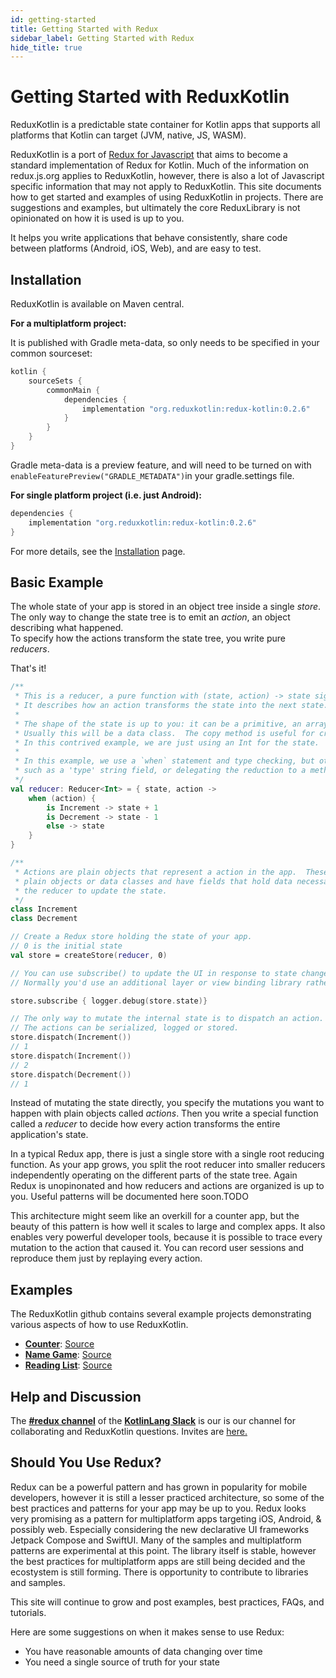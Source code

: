 ```yaml
---
id: getting-started
title: Getting Started with Redux
sidebar_label: Getting Started with Redux
hide_title: true
---
```


# Getting Started with ReduxKotlin

ReduxKotlin is a predictable state container for Kotlin apps that supports all platforms that Kotlin can target (JVM, native, JS, WASM).

ReduxKotlin is a port of [Redux for Javascript](https://redux.js.org) that aims to become a standard implementation of Redux for Kotlin.  Much of the information on redux.js.org applies to ReduxKotlin, however, there is also a lot of Javascript specific information that may not apply to ReduxKotlin.  This site documents how to get started and examples of using ReduxKotlin in projects.  There are suggestions and examples, but ultimately the core ReduxLibrary is not opinionated on how it is used is up to you. 

It helps you write applications that behave consistently, share code between platforms (Android, iOS, Web), and are easy to test.


## Installation

ReduxKotlin is available on Maven central.  

__For a multiplatform project:__

It is published with Gradle meta-data, so only needs to be specified in your common sourceset:

```groovy
kotlin {
    sourceSets {
        commonMain {
            dependencies {
                implementation "org.reduxkotlin:redux-kotlin:0.2.6"
            }
        }
    }
}
```

Gradle meta-data is a preview feature, and will need to be turned on with `enableFeaturePreview("GRADLE_METADATA")`in your gradle.settings file.

__For single platform project (i.e. just Android):__

```groovy
dependencies {
    implementation "org.reduxkotlin:redux-kotlin:0.2.6"
}
```

For more details, see the [Installation](Installation.md) page.

## Basic Example

The whole state of your app is stored in an object tree inside a single _store_.  
The only way to change the state tree is to emit an _action_, an object describing what happened.  
To specify how the actions transform the state tree, you write pure _reducers_.

That's it!

```kotlin
/**
 * This is a reducer, a pure function with (state, action) -> state signature.
 * It describes how an action transforms the state into the next state.
 *
 * The shape of the state is up to you: it can be a primitive, an array, an object,
 * Usually this will be a data class.  The copy method is useful for creating the new state.
 * In this contrived example, we are just using an Int for the state.
 *
 * In this example, we use a `when` statement and type checking, but other methods are possible,
 * such as a 'type' string field, or delegating the reduction to a method on the action objects.
 */
val reducer: Reducer<Int> = { state, action ->
    when (action) {
        is Increment -> state + 1
        is Decrement -> state - 1
        else -> state
    }
}

/**
 * Actions are plain objects that represent a action in the app.  These can be 
 * plain objects or data classes and have fields that hold data necessary for
 * the reducer to update the state.
 */
class Increment
class Decrement

// Create a Redux store holding the state of your app.
// 0 is the initial state
val store = createStore(reducer, 0)

// You can use subscribe() to update the UI in response to state changes.
// Normally you'd use an additional layer or view binding library rather than subscribe() directly.

store.subscribe { logger.debug(store.state)}

// The only way to mutate the internal state is to dispatch an action.
// The actions can be serialized, logged or stored.
store.dispatch(Increment())
// 1
store.dispatch(Increment())
// 2
store.dispatch(Decrement())
// 1
```

Instead of mutating the state directly, you specify the mutations you want to happen with plain objects called _actions_. Then you write a special function called a _reducer_ to decide how every action transforms the entire application's state.

In a typical Redux app, there is just a single store with a single root reducing function. As your app grows, you split the root reducer into smaller reducers independently operating on the different parts of the state tree.  Again Redux is unopinonated and how reducers and actions are organized is up to you.  Useful patterns will be documented here soon.TODO

This architecture might seem like an overkill for a counter app, but the beauty of this pattern is how well it scales to large and complex apps. It also enables very powerful developer tools, because it is possible to trace every mutation to the action that caused it. You can record user sessions and reproduce them just by replaying every action.

## Examples

The ReduxKotlin github contains several example projects demonstrating various aspects of how to use ReduxKotlin.

- [**Counter**](/introduction/examples#counter): [Source](https://github.com/reduxkotlin/redux-kotlin/tree/master/examples/counter)
- [**Name Game**](/introduction/examples#real-world): [Source](https://github.com/reduxkotlin/NameGameSampleApp)
- [**Reading List**](/introduction/examples#real-world): [Source](https://github.com/reduxkotlin/ReadingListSampleApp)

## Help and Discussion

The **[#redux channel](https://kotlinlang.slack.com/messages/C8A8G5F9Q)** of the **[KotlinLang Slack](http://kotlinlang.slack.com)** is our is our channel for collaborating and ReduxKotlin questions. Invites are [here.](https://slack.kotlinlang.org) 

## Should You Use Redux?

Redux can be a powerful pattern and has grown in popularity for mobile developers, however it is still a lesser practiced architecture, so some of the best practices and patterns for your app may be up to you.  Redux looks very promising as a pattern for multiplatform apps targeting iOS, Android, & possibly web.  Especially considering the new declarative UI frameworks Jetpack Compose and SwiftUI.
Many of the samples and multiplatform patterns are experimental at this point.  The library itself is stable, however the best practices for multiplatform apps are still being decided and the ecostystem is still forming.  There is opportunity to contribute to libraries and samples.

This site will continue to grow and post examples, best practices, FAQs, and tutorials.  


Here are some suggestions on when it makes sense to use Redux:

- You have reasonable amounts of data changing over time
- You need a single source of truth for your state

